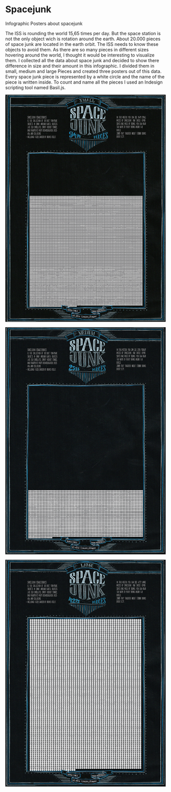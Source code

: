 # Spacejunk
Infographic Posters about spacejunk

The ISS is rounding the world 15,65 times per day. But the space station is not the only object wich is rotation around the earth. About 20.000 pieces of space junk are located in the earth orbit. The ISS needs to know these objects to avoid them. 
As there are so many pieces in different sizes hovering around the world, I thought it would be interesting to visualize them. I collected all the data about space junk and decided to show there difference in size and their amount in this infographic. I divided them in small, medium and large Pieces and created three posters out of this data. 
Every space junk piece is represented by a white circle and the name of the piece is written inside. To count and name all the pieces I used an Indesign scripting tool named Basil.js.

![Alt text](Spacejunk_Posters-1_kl.jpg)

![Alt text](Spacejunk_Posters-Medium_kl.jpg)

![Alt text](Spacejunk_Posters-Large_kl.jpg)


